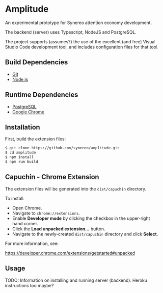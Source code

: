 # Amplitude

An experimental prototype for Synereo attention economy development.

The backend (server) uses Typescript, NodeJS and PostgreSQL.

The project supports (assumes?) the use of the excellent (and free) Visual Studio Code development tool,
and includes configuration files for that tool.

## Build Dependencies

* [Git](https://git-scm.com/)
* [Node.js](https://nodejs.org/en/)

## Runtime Dependencies

* [PostgreSQL](https://www.postgresql.org/)
* [Google Chrome](https://www.google.com/chrome/index.html)

## Installation

First, build the extension files:

```sh
$ git clone https://github.com/synereo/amplitude.git
$ cd amplitude
$ npm install
$ npm run build
```

## Capuchin - Chrome Extension

The extension files will be generated into the `dist/capuchin` directory.  

To install:
* Open Chrome.
* Navigate to `chrome://extensions`.
* Enable **Developer mode** by clicking the checkbox in the upper-right hand corner.
* Click the **Load unpacked extension...** button.
* Navigate to the newly-created `dist/capuchin` directory and click **Select**.

For more information, see:

https://developer.chrome.com/extensions/getstarted#unpacked

## Usage

TODO:  Information on installing and running server (backend).  Heroku instructions too maybe?